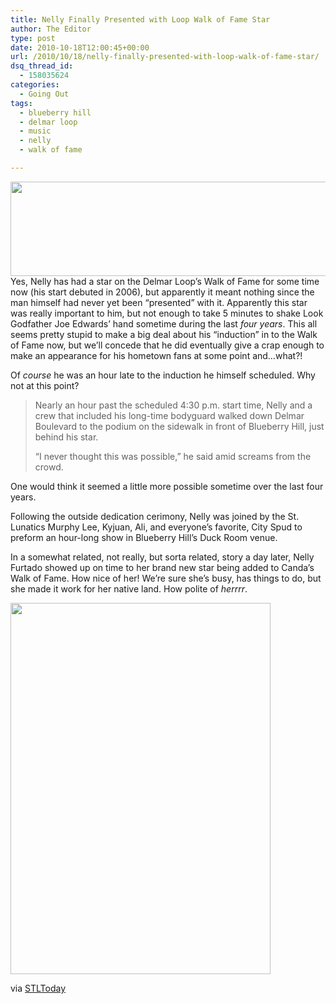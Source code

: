 ```yaml
---
title: Nelly Finally Presented with Loop Walk of Fame Star
author: The Editor
type: post
date: 2010-10-18T12:00:45+00:00
url: /2010/10/18/nelly-finally-presented-with-loop-walk-of-fame-star/
dsq_thread_id:
  - 158035624
categories:
  - Going Out
tags:
  - blueberry hill
  - delmar loop
  - music
  - nelly
  - walk of fame

---
```

[<img class="aligncenter size-full wp-image-7373" title="nelly_at_duck_room" src="http://media.punchingkitty.com/wordpress/2010/10/nelly_at_duck_room.jpeg" alt="" width="600" height="151" />][1]Yes, Nelly has had a star on the Delmar Loop&#8217;s Walk of Fame for some time now (his start debuted in 2006), but apparently it meant nothing since the man himself had never yet been &#8220;presented&#8221; with it. Apparently this star was really important to him, but not enough to take 5 minutes to shake Look Godfather Joe Edwards&#8217; hand sometime during the last _four years_. This all seems pretty stupid to make a big deal about his &#8220;induction&#8221; in to the Walk of Fame now, but we&#8217;ll concede that he did eventually give a crap enough to make an appearance for his hometown fans at some point and&#8230;what?!

Of _course_ he was an hour late to the induction he himself scheduled. Why not at this point?

> Nearly an hour past the scheduled 4:30 p.m. start time, Nelly and a crew that included his long-time bodyguard walked down Delmar Boulevard to the podium on the sidewalk in front of Blueberry Hill, just behind his star.
> 
> &#8220;I never thought this was possible,&#8221; he said amid screams from the crowd.

One would think it seemed a little more possible sometime over the last four years.

Following the outside dedication cerimony, Nelly was joined by the St. Lunatics Murphy Lee, Kyjuan, Ali, and everyone&#8217;s favorite, City Spud to preform an hour-long show in Blueberry Hill&#8217;s Duck Room venue.

In a somewhat related, not really, but sorta related, story a day later, Nelly Furtado showed up on time to her brand new star being added to Canda&#8217;s Walk of Fame. How nice of her! We&#8217;re sure she&#8217;s busy, has things to do, but she made it work for her native land. How polite of _herrrr_.

[<img class="aligncenter size-full wp-image-7374" title="nelly_furtado" src="http://media.punchingkitty.com/wordpress/2010/10/nelly_furtado.jpeg" alt="" width="416" height="594" />][2]

via <a href="http://www.stltoday.com/news/local/metro/article_e9d99416-a70f-5d06-9fec-2eb9b10037a9.html" target="_blank">STLToday</a>

 [1]: http://media.punchingkitty.com/wordpress/2010/10/nelly_at_duck_room.jpeg
 [2]: http://media.punchingkitty.com/wordpress/2010/10/nelly_furtado.jpeg